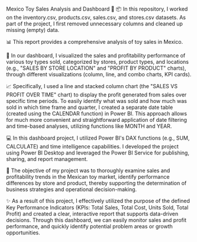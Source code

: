 Mexico Toy Sales Analysis and Dashboard 🧸
📦 In this repository, I worked on the inventory.csv, products.csv, sales.csv, and stores.csv datasets. As part of the project, I first removed unnecessary columns and cleaned up missing (empty) data.

📊 This report provides a comprehensive analysis of toy sales in Mexico.

📍 In our dashboard, I visualized the sales and profitability performance of various toy types sold, categorized by stores, product types, and locations (e.g., "SALES BY STORE LOCATION" and "PROFIT BY PRODUCT" charts), through different visualizations (column, line, and combo charts, KPI cards).

📈 Specifically, I used a line and stacked column chart (the "SALES VS PROFIT OVER TIME" chart) to display the profit generated from sales over specific time periods. To easily identify what was sold and how much was sold in which time frame and quarter, I created a separate date table (created using the CALENDAR function) in Power BI. This approach allows for much more convenient and straightforward application of date filtering and time-based analyses, utilizing functions like MONTH and YEAR.

💻 In this dashboard project, I utilized Power BI's DAX functions (e.g., SUM, CALCULATE) and time intelligence capabilities. I developed the project using Power BI Desktop and leveraged the Power BI Service for publishing, sharing, and report management.

🎯 The objective of my project was to thoroughly examine sales and profitability trends in the Mexican toy market, identify performance differences by store and product, thereby supporting the determination of business strategies and operational decision-making.

✨ As a result of this project, I effectively utilized the purpose of the defined Key Performance Indicators (KPIs: Total Sales, Total Cost, Units Sold, Total Profit) and created a clear, interactive report that supports data-driven decisions. Through this dashboard, we can easily monitor sales and profit performance, and quickly identify potential problem areas or growth opportunities.
